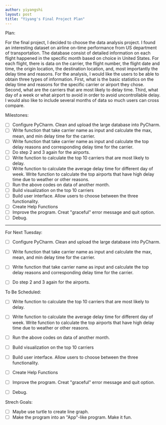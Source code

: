 ```yaml
---
author: yiyangshi
layout: post
title: "Yiyang's Final Project Plan"
---
```


Plan:

For the final project, I decided to choose the data analysis project. I found an interesting dataset on airline on-time performance from US department of transportation. The database consist of detailed information on each flight happened in the specific month based on choice in United States. For each flight, there is data on the carrier, the flight number, the flight date and time, the origin location, the destination location, and, most importantly the delay time and reasons. For the analysis, I would like the users to be able to obtain three types of information. First, what is the basic statistics on the delay time and reasons for the specific carrier or airport they chose. Second, what are the carriers that are most likely to delay time. Third, what day of a week or what airport to avoid in order to avoid uncontrollable delay. I would also like to include several months of data so much users can cross compare.

Milestones:

- [ ] Configure PyCharm. Clean and upload the large database into PyCharm.
- [ ] Write function that take carrier name as input and calculate the max, mean, and min delay time for the carrier.
- [ ] Write function that take carrier name as input and calculate the top delay reasons and corresponding delay time for the carrier. 
- [ ] Do step 2 and 3 again for the airports.
- [ ] Write function to calculate the top 10 carriers that are most likely to delay.
- [ ] Write function to calculate the average delay time for different day of week. Write function to calculate the top airports that have high delay time due to weather or other reasons. 
- [ ] Run the above codes on data of another month.
- [ ] Build visualization on the top 10 carriers
- [ ] Build user interface. Allow users to choose between the three functionality.
- [ ] Create Help Functions
- [ ] Improve the program. Creat "graceful" error message and quit option.
- [ ] Debug.

___

For Next Tuesday:

- [ ] Configure PyCharm. Clean and upload the large database into PyCharm.
- [ ] Write function that take carrier name as input and calculate the max, mean, and min delay time for the carrier.
- [ ] Write function that take carrier name as input and calculate the top delay reasons and corresponding delay time for the carrier. 
- [ ] Do step 2 and 3 again for the airports.


To Be Scheduled:

- [ ] Write function to calculate the top 10 carriers that are most likely to delay.
- [ ] Write function to calculate the average delay time for different day of week. Write function to calculate the top airports that have high delay time due to weather or other reasons. 
- [ ] Run the above codes on data of another month.
- [ ] Build visualization on the top 10 carriers
- [ ] Build user interface. Allow users to choose between the three functionality.
- [ ] Create Help Functions
- [ ] Improve the program. Creat "graceful" error message and quit option.
- [ ] Debug. 


Strech Goals:

- [ ] Maybe use turtle to create line graph.
- [ ] Make the program into an "App"-like program. Make it fun. 

